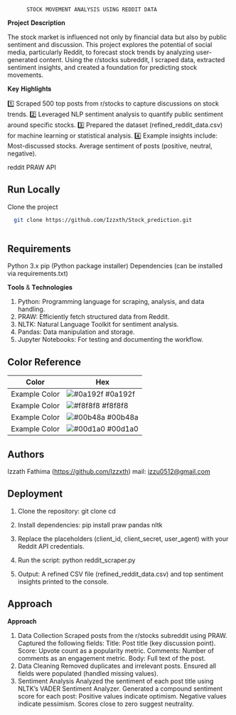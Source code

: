           STOCK MOVEMENT ANALYSIS USING REDDIT DATA



𝐏𝐫𝐨𝐣𝐞𝐜𝐭 𝐃𝐞𝐬𝐜𝐫𝐢𝐩𝐭𝐢𝐨𝐧

The stock market is influenced not only by financial data but also by public sentiment and discussion. This project explores the potential of social media, particularly Reddit, to forecast stock trends by analyzing user-generated content. Using the r/stocks subreddit, I scraped data, extracted sentiment insights, and created a foundation for predicting stock movements.

𝐊𝐞𝐲 𝐇𝐢𝐠𝐡𝐥𝐢𝐠𝐡𝐭𝐬

1️⃣ Scraped 500 top posts from r/stocks to capture discussions on stock trends.
2️⃣ Leveraged NLP sentiment analysis to quantify public sentiment around specific stocks.
3️⃣ Prepared the dataset (refined_reddit_data.csv) for machine    learning or statistical analysis.
4️⃣ Example insights include:
Most-discussed stocks.
Average sentiment of posts (positive, neutral, negative).


reddit PRAW API

## Run Locally

Clone the project

```bash
  git clone https://github.com/Izzxth/Stock_prediction.git
  
```


## Requirements

Python 3.x
pip (Python package installer)
Dependencies (can be installed via requirements.txt)


𝐓𝐨𝐨𝐥𝐬 & 𝐓𝐞𝐜𝐡𝐧𝐨𝐥𝐨𝐠𝐢𝐞𝐬
1. Python: Programming language for scraping, analysis, and data handling.
2. PRAW: Efficiently fetch structured data from Reddit.
3. NLTK: Natural Language Toolkit for sentiment analysis.
4. Pandas: Data manipulation and storage.
5. Jupyter Notebooks: For testing and documenting the workflow.
## Color Reference

| Color             | Hex                                                                |
| ----------------- | ------------------------------------------------------------------ |
| Example Color | ![#0a192f](https://via.placeholder.com/10/0a192f?text=+) #0a192f |
| Example Color | ![#f8f8f8](https://via.placeholder.com/10/f8f8f8?text=+) #f8f8f8 |
| Example Color | ![#00b48a](https://via.placeholder.com/10/00b48a?text=+) #00b48a |
| Example Color | ![#00d1a0](https://via.placeholder.com/10/00b48a?text=+) #00d1a0 |


## Authors

Izzath Fathima (https://github.com/Izzxth)
mail: izzu0512@gmail.com
## Deployment

1. Clone the repository:
git clone <repo-link>
cd <repo-folder>

2. Install dependencies:
pip install praw pandas nltk

3. Replace the placeholders (client_id, client_secret, user_agent) with your Reddit API credentials.

4. Run the script:
python reddit_scraper.py

5. Output: A refined CSV file (refined_reddit_data.csv) and top sentiment insights printed to the console.



## Approach
𝐀𝐩𝐩𝐫𝐨𝐚𝐜𝐡

1. Data Collection
Scraped posts from the r/stocks subreddit using PRAW.
Captured the following fields:
Title: Post title (key discussion point).
Score: Upvote count as a popularity metric.
Comments: Number of comments as an engagement metric.
Body: Full text of the post.
2. Data Cleaning
Removed duplicates and irrelevant posts.
Ensured all fields were populated (handled missing values).
3. Sentiment Analysis
Analyzed the sentiment of each post title using NLTK’s VADER Sentiment Analyzer.
Generated a compound sentiment score for each post:
Positive values indicate optimism.
Negative values indicate pessimism.
Scores close to zero suggest neutrality.
